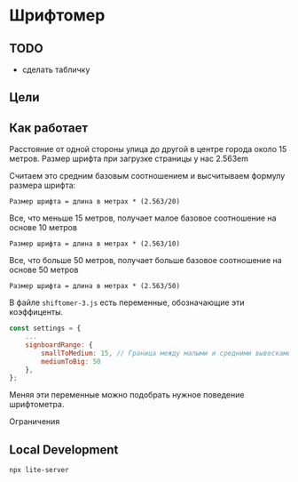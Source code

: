 # Шрифтомер

## TODO
- сделать табличку

## Цели
## Как работает

Расстояние от одной стороны улица до другой в центре города около 15 метров.
Размер шрифта при загрузке страницы у нас 2.563em

Считаем это средним базовым соотношением и высчитываем формулу размера шрифта:

    Размер шрифта = длина в метрах * (2.563/20)

Все, что меньше 15 метров, получает малое базовое соотношение на основе 10 метров

    Размер шрифта = длина в метрах * (2.563/10)

Все, что больше 50 метров, получает больше базовое соотношение на основе 50 метров

    Размер шрифта = длина в метрах * (2.563/50)

В файле ``shiftomer-3.js`` есть переменные, обозначающие эти коэффиценты.

```js
const settings = {
    ...
    signboardRange: {
        smallToMedium: 15, // Граница между малыми и средними вывесками
        mediumToBig: 50
    },
};
```

Меняя эти переменные можно подобрать нужное поведение шрифтометра.

Ограничения

## Local Development

`npx lite-server`
